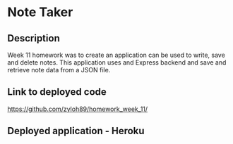 # Note Taker

## Description
Week 11 homework was to create an application can be used to write, save and delete notes. This application uses and Express backend and save and retrieve note data from a JSON file.


## Link to deployed code

https://github.com/zyloh89/homework_week_11/


## Deployed application - Heroku


